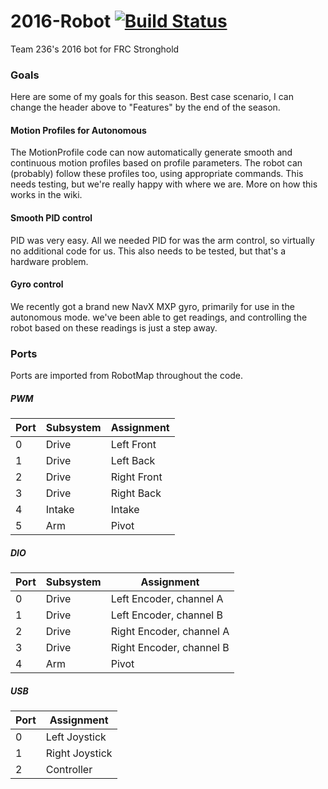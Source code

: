 # 2016-Robot [![Build Status](https://travis-ci.org/Team236/2016-Robot.svg?branch=master)](https://travis-ci.org/Team236/2016-Robot)
Team 236's 2016 bot for FRC Stronghold

### Goals
Here are some of my goals for this season. Best case scenario, I can change the header above to "Features" by the end of
the season.

#### Motion Profiles for Autonomous
The MotionProfile code can now automatically generate smooth and continuous motion profiles based on profile parameters.
The robot can (probably) follow these profiles too, using appropriate commands. This needs testing, but we're really
happy with where we are. More on how this works in the wiki.

#### Smooth PID control
PID was very easy. All we needed PID for was the arm control, so virtually no additional code for us. This also needs
to be tested, but that's a hardware problem.

#### Gyro control
We recently got a brand new NavX MXP gyro, primarily for use in the autonomous mode. we've been able to get readings,
and controlling the robot based on these readings is just a step away.

### Ports
Ports are imported from RobotMap throughout the code.

##### PWM

| Port | Subsystem | Assignment
|------|-----------|-----------
| 0 | Drive | Left Front
| 1 | Drive | Left Back
| 2 | Drive | Right Front
| 3 | Drive | Right Back
| 4 | Intake| Intake
| 5 | Arm   | Pivot

##### DIO

| Port | Subsystem | Assignment
|------|-----------|-----------
| 0 | Drive | Left Encoder, channel A
| 1 | Drive | Left Encoder, channel B
| 2 | Drive | Right Encoder, channel A
| 3 | Drive | Right Encoder, channel B
| 4 | Arm   | Pivot

##### USB
| Port | Assignment
|------|-----------
| 0 | Left Joystick
| 1 | Right Joystick
| 2 | Controller

